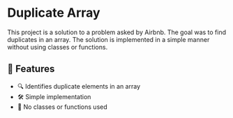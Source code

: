 # Duplicate Array
This project is a solution to a problem asked by Airbnb. The goal was to find duplicates in an array. The solution is implemented in a simple manner without using classes or functions.

## 🚀 Features
- 🔍 Identifies duplicate elements in an array
- 🛠️ Simple implementation
- 📜 No classes or functions used
